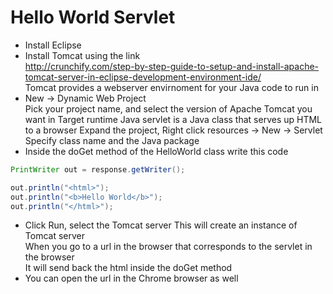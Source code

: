 # Hello World Servlet

* Install Eclipse
* Install Tomcat using the link  
http://crunchify.com/step-by-step-guide-to-setup-and-install-apache-tomcat-server-in-eclipse-development-environment-ide/  
Tomcat provides a webserver envirnoment for your Java code to run in
* New -> Dynamic Web Project  
Pick your project name, and select the version of Apache Tomcat you want in Target runtime
Java servlet is a Java class that serves up HTML to a browser
Expand the project, Right click resources -> New -> Servlet  
Specify class name and the Java package  
* Inside the doGet method of the HelloWorld class write this code
```java
PrintWriter out = response.getWriter();

out.println("<html>");
out.println("<b>Hello World</b>");
out.println("</html>");
````
* Click Run, select the Tomcat server
This will create an instance of Tomcat server  
When you go to a url in the browser that corresponds to the servlet in the browser  
It will send back the html inside the doGet method  
* You can open the url in the Chrome browser as well
